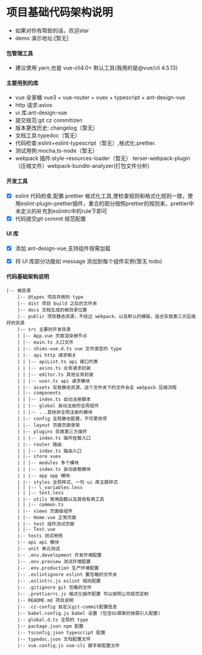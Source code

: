 # 项目基础代码架构说明

- 如果对你有帮助的话，欢迎star
- demo 演示地址:[暂无]  

#### 包管理工具

- 建议使用 yarn,也是 vue-cli4.0+ 默认工具(我用的是@vue/cli 4.5.13)
#### 主要用到的库

- vue 全家桶 vue3 + vue-router + vuex + typescript + ant-design-vue
- http 请求:axios
- ui 库:ant-design-vue
- 提交规范:git cz commitizen
- 版本更改历史: changelog（暂无）
- 文档工具:typedoc（暂无）
- 代码检查:eslint+eslint-typescript（暂无）,格式化:prettier.
- 测试用例:mocha,ts-node（暂无）
- webpack 插件:style-resources-loader（暂无） terser-webpack-plugin（压缩文件）webpack-bundle-analyzer(打包文件分析)

#### 开发工具

- [x] eslint 代码检查,配置 prettier 格式化工具,使检查规则和格式化规则一致，使用eslint-plugin-prettier插件，重合的部分按照prettier的规则来，prettier中未定义的补充到eslintrc中的rule下即可
- [x] 代码提交git commit 规范配置  

#### UI 库

- [x] 添加 ant-design-vue,支持组件按需加载
- [x] 将 UI 库部分功能如 message 添加到每个组件实例(暂无 todo)


#### 代码基础架构说明

```
|-- 根目录
    |-- @types 项目共用的 type
    |-- dist 项目 build 之后的文件夹
    |-- docs 文档生成的根目录位置
    |-- public 项目静态资源，不经过 webpack，以及默认的模版，适合存放第三方压缩好的资源
    |-- src 主要的开发目录
    | |-- App.vue 页面渲染根节点
    | |-- main.ts 入口文件
    | |-- shims-vue.d.ts vue 文件类型的 type
    | |-- api http 请求相关
    | | |-- apiList.ts api 接口列表
    | | |-- axios.ts 业务请求封装
    | | |-- editor.ts 其他业务封装
    | | |-- user.ts api 请求模块
    | |-- assets 存放静态资源，这个文件夹下的文件会走 webpack 压缩流程
    | |-- components
    | | |-- index.ts 自动注册脚本
    | | |-- global 自动注册的全局组件
    | | |-- ...其他非全局注册的模块
    | |-- config 全局静态配置，不可更改项
    | |-- layout 页面页面骨架
    | |-- plugins 存放第三方插件
    | | |-- index.ts 插件挂载入口
    | |-- router 路由
    | | |-- index.ts 路由入口
    | |-- store vuex
    | | |-- modules 多个模块
    | | |-- index.ts 自动装载模块
    | | |-- app app 模块
    | |-- styles 全局样式，一句 ui 库主题样式
    | | |-- \_variables.less
    | | |-- test.less
    | |-- utils 常用函数以及其他有用工具
    | | |-- common.ts
    | |-- views 页面级组件
    | |-- Home.vue 正常页面
    | |-- test 组件测试页面
    | |-- Test.vue
    |-- tests 测试用例
    |-- api api 模块
    |-- unit 单元测试
    |-- .env.development 开发环境配置
    |-- .env.preview 测试环境配置
    |-- .env.production 生产环境配置
    |-- .eslintignore eslint 要忽略的文件夹
    |-- .eslintrc.js eslint 规则配置
    |-- .gitignore git 忽略的文件
    |-- .prettierrc.js 格式化插件配置 可以按照公司规范定制
    |-- README.md 项目说明
    |-- .cz-config 自定义git-commit配置信息
    |-- babel.config.js babel 设置 (包含Ui框架的按需引入配置)
    |-- global.d.ts 全局的 type
    |-- package.json npm 配置
    |-- tsconfig.json typescript 配置
    |-- typedoc.json 文档配置文件
    |-- vue.config.js vue-cli 脚手架配置文件
```



